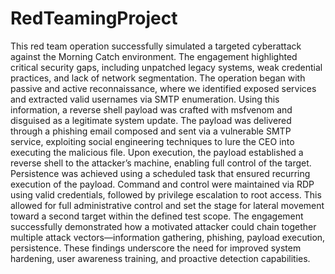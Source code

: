 # RedTeamingProject
This red team operation successfully simulated a targeted cyberattack against 
the Morning Catch environment. The engagement highlighted critical security 
gaps, including unpatched legacy systems, weak credential practices, and lack 
of network segmentation. 
The operation began with passive and active reconnaissance, where we 
identified exposed services and extracted valid usernames via SMTP 
enumeration. Using this information, a reverse shell payload was crafted with 
msfvenom and disguised as a legitimate system update. The payload was 
delivered through a phishing email composed and sent via a vulnerable SMTP 
service, 
exploiting social engineering techniques to lure the CEO into executing the 
malicious file. 
Upon execution, the payload established a reverse shell to the attacker’s 
machine, enabling full control of the target. Persistence was achieved using a 
scheduled task that ensured recurring execution of the payload. Command and control were maintained via RDP using valid credentials, followed by privilege 
escalation to root access. This allowed for full administrative control and set 
the stage for lateral movement toward a second target within the defined test 
scope. 
The engagement successfully demonstrated how a motivated attacker could 
chain together multiple attack vectors—information gathering, phishing, 
payload execution, persistence. These findings underscore the need for 
improved system hardening, user awareness training, and proactive detection 
capabilities.
